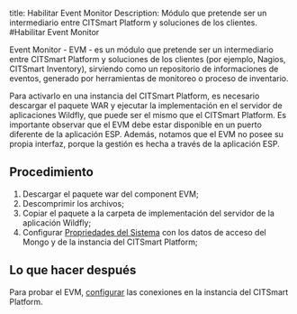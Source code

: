 
title: Habilitar Event Monitor
Description: Módulo que pretende ser un intermediario entre CITSmart Platform y soluciones de los clientes.
#Habilitar Event Monitor


Event Monitor - EVM - es un módulo que pretende ser un intermediario entre CITSmart Platform y soluciones de los clientes (por ejemplo, Nagios, CITSmart Inventory), sirviendo como un repositorio de informaciones de eventos, generado por herramientas de monitoreo o proceso de inventario.

Para activarlo en una instancia del CITSmart Platform, es necesario descargar el paquete WAR y ejecutar la implementación en el servidor de aplicaciones Wildfly, que puede ser el mismo que el CITSmart Platform. Es importante observar que el EVM debe estar disponible en un puerto diferente de la aplicación ESP. Además, notamos que el EVM no posee su propia interfaz, porque la gestión es hecha a través de la aplicación ESP.

Procedimiento 
----------

1. Descargar el paquete war del component EVM;  
2. Descomprimir los archivos;  
3. Copiar el paquete a la carpeta de implementación del servidor de la aplicación Wildfly;  
4. Configurar [Propriedades del Sistema][1] con los datos de acceso del Mongo y de la instancia del CITSmart Platform;  

Lo que hacer después
---------

Para probar el EVM, [configurar][2] las conexiones en la instancia del CITSmart Platform.  

[1]:/es-es/citsmart-platform-8/get-started/installation-and-upgrade/perform-installation.html
[2]:/es-es/citsmart-platform-8/processes/event/configuration/register-event-monitor-connection.html
